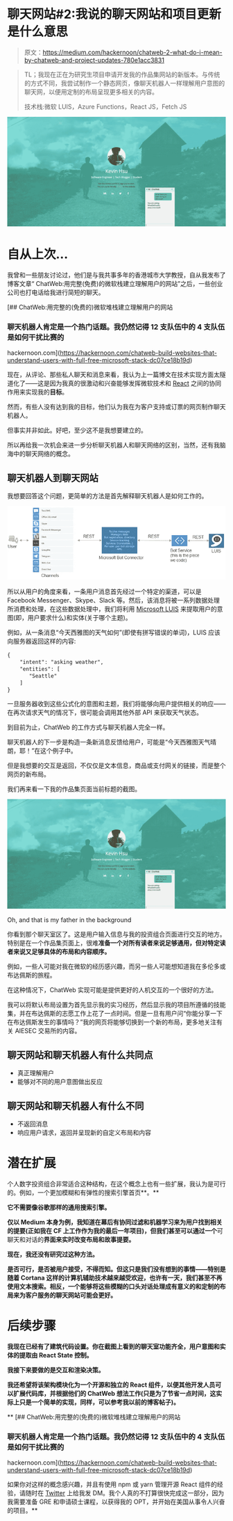 # 聊天网站#2:我说的聊天网站和项目更新是什么意思

> 原文：<https://medium.com/hackernoon/chatweb-2-what-do-i-mean-by-chatweb-and-project-updates-780e1acc3831>

> TL；我现在正在为研究生项目申请开发我的作品集网站的新版本。与传统的方式不同，我尝试制作一个静态网页，像聊天机器人一样理解用户意图的聊天网，以便用定制的布局呈现更多相关的内容。
> 
> 技术栈:微软 LUIS，Azure Functions，React JS，Fetch JS

![](img/87095a1d6f0cf8e7065e005d4a7dd65e.png)

# 自从上次…

我曾和一些朋友讨论过，他们是与我共事多年的香港城市大学教授，自从我发布了博客文章“ ChatWeb:用完整(免费)的微软栈建立理解用户的网站”之后，一些创业公司也打电话给我进行简短的聊天。

[](https://hackernoon.com/chatweb-build-websites-that-understand-users-with-full-free-microsoft-stack-dc07ce18b19d) [## ChatWeb:用完整的(免费的)微软堆栈建立理解用户的网站

### 聊天机器人肯定是一个热门话题。我仍然记得 12 支队伍中的 4 支队伍是如何干扰比赛的

hackernoon.com](https://hackernoon.com/chatweb-build-websites-that-understand-users-with-full-free-microsoft-stack-dc07ce18b19d) 

现在，从评论、那些私人聊天和消息来看，我认为上一篇博文在技术实现方面太隧道化了——这是因为我真的很激动和兴奋能够发挥微软技术和 [React](https://hackernoon.com/tagged/react) 之间的协同作用来实现我的**目标**。

然而，有些人没有达到我的目标，他们认为我在为客户支持或订票的网页制作聊天机器人。

但事实并非如此。好吧，至少这不是我想要建立的。

所以再给我一次机会来进一步分析聊天机器人和聊天网络的区别，当然，还有我脑海中的聊天网络的概念。

## 聊天机器人到聊天网站

我想要回答这个问题，更简单的方法是首先解释聊天机器人是如何工作的。

![](img/13360206cb9ada96f69b035d6cdf0285.png)

所以从用户的角度来看，一条用户消息首先经过一个特定的渠道，可以是 Facebook Messenger、Skype、Slack 等。然后，该消息将被一系列数据处理所消费和处理，在这些数据处理中，我们将利用 [Microsoft LUIS](https://www.luis.ai) 来提取用户的意图(即，用户要求什么)和实体(关于哪个主题)。

例如，从一条消息“今天西雅图的天气如何”(即使有拼写错误的单词)，LUIS 应该向服务器返回这样的内容:

```
{
    "intent": "asking weather",
    "entities": [
       "Seattle"
    ]
}
```

一旦服务器收到这些公式化的意图和主题，我们将能够向用户提供相关的响应——在再次请求天气的情况下，很可能会调用其他外部 API 来获取天气状态。

到目前为止，ChatWeb 的工作方式与聊天机器人完全一样。

聊天机器人的下一步是构造一条新消息反馈给用户，可能是“今天西雅图天气晴朗，耶！”在这个例子中。

但是我想要的交互是返回，不仅仅是文本信息，商品或支付网关的链接，而是整个网页的新布局。

我们再来看一下我的作品集页面当前标题的截图。

![](img/87095a1d6f0cf8e7065e005d4a7dd65e.png)

Oh, and that is my father in the background

你看到那个聊天室区了。这是用户输入信息与我的投资组合页面进行交互的地方。特别是在一个作品集页面上，很难**准备一个对所有读者来说足够通用，但对特定读者来说又足够具体的布局和内容顺序。**

例如，一些人可能对我在微软的经历感兴趣，而另一些人可能想知道我在多伦多或布达佩斯的旅程。

在这种情况下，ChatWeb 实现可能是提供更好的人机交互的一个很好的方法。

我可以将默认布局设置为首先显示我的实习经历，然后显示我的项目所遵循的技能集，并在布达佩斯的志愿工作上花了一点时间。但是一旦有用户问“你能分享一下在布达佩斯发生的事情吗？”我的网页将能够切换到一个新的布局，更多地关注有关 AIESEC 交易所的内容。

## 聊天网站和聊天机器人有什么共同点

*   真正理解用户
*   能够对不同的用户意图做出反应

## 聊天网站和聊天机器人有什么不同

*   不返回消息
*   响应用户请求，返回并呈现新的自定义布局和内容

# 潜在扩展

个人数字投资组合非常适合这种结构，在这个概念上也有一些扩展，我认为是可行的。例如，一个更加模糊和有弹性的搜索引擎首页**。**

**它不需要像谷歌那样的通用搜索引擎。**

**仅以 Medium 本身为例，我知道在幕后有协同过滤和机器学习来为用户找到相关的提要(正如我在 CF 上工作作为我的最后一年项目)，但我们甚至可以通过一个**可聊天和对话的**界面来实时改变布局和故事提要。**

**现在，我还没有研究过这种方法。**

**是否可行，是否被用户接受，不得而知。但这只是我们没有想到的事情——特别是随着 Cortana 这样的计算机辅助技术越来越受欢迎，也许有一天，我们甚至不再使用文本搜索。相反，一个能够将这些模糊的口头对话处理成有意义的和定制的布局来为客户服务的聊天网站可能会更好。**

# **后续步骤**

**我现在已经有了建筑代码设置。你在截图上看到的聊天室功能齐全，用户意图和实体的提取由 React State 控制。**

**我接下来要做的是交互和渲染决策。**

**我还希望将该架构模块化为一个开源和独立的 React 组件，以便其他开发人员可以扩展代码库，并根据他们的 ChatWeb 想法工作(只是为了节省一点时间，这实际上只是一个简单的实现，同样，可以参考我以前的博客帖子)。**

**[](https://hackernoon.com/chatweb-build-websites-that-understand-users-with-full-free-microsoft-stack-dc07ce18b19d) [## ChatWeb:用完整的(免费的)微软堆栈建立理解用户的网站

### 聊天机器人肯定是一个热门话题。我仍然记得 12 支队伍中的 4 支队伍是如何干扰比赛的

hackernoon.com](https://hackernoon.com/chatweb-build-websites-that-understand-users-with-full-free-microsoft-stack-dc07ce18b19d) 

如果你对这样的概念感兴趣，并且有使用 npm 或 yarn 管理开源 React 组件的经验，请随时在 [Twitter](https://twitter.com/kevhs_pj) 上给我发 DM。我个人真的不打算很快完成这一部分，因为我需要准备 GRE 和申请硕士课程，以获得我的 OPT，并开始在美国从事令人兴奋的项目。**